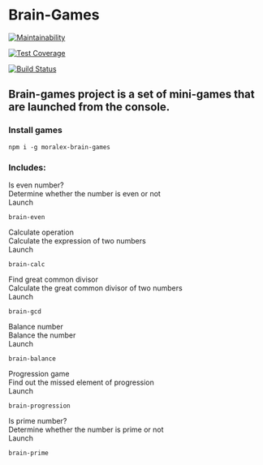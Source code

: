 # Brain-Games

[![Maintainability](https://api.codeclimate.com/v1/badges/41d2d6d5030c01098e25/maintainability)](https://codeclimate.com/github/mor-alex/project-lvl1-s308/maintainability)

[![Test Coverage](https://api.codeclimate.com/v1/badges/41d2d6d5030c01098e25/test_coverage)](https://codeclimate.com/github/mor-alex/project-lvl1-s308/test_coverage)

[![Build Status](https://travis-ci.org/mor-alex/project-lvl1-s308.svg?branch=master)](https://travis-ci.org/mor-alex/project-lvl1-s308)

## Brain-games project is a set of mini-games that are launched from the console.

### Install games

    npm i -g moralex-brain-games

### Includes:

Is even number?  
Determine whether the number is even or not  
Launch  
```
brain-even
```

Calculate operation  
Calculate the expression of two numbers  
Launch
```
brain-calc
```

Find great common divisor  
Calculate the great common divisor of two numbers  
Launch  
```
brain-gcd
```

Balance number  
Balance the number  
Launch  
```
brain-balance
```

Progression game  
Find out the missed element of progression  
Launch  
```
brain-progression
```

Is prime number?  
Determine whether the number is prime or not  
Launch  
```
brain-prime
```